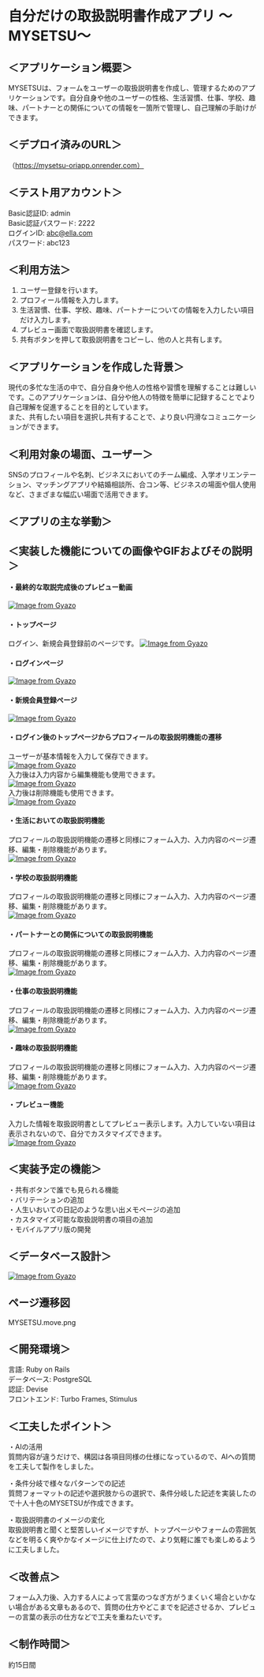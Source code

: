 # 自分だけの取扱説明書作成アプリ  ～MYSETSU～


## ＜アプリケーション概要＞  
MYSETSUは、フォームをユーザーの取扱説明書を作成し、管理するためのアプリケーションです。自分自身や他のユーザーの性格、生活習慣、仕事、学校、趣味、パートナーとの関係についての情報を一箇所で管理し、自己理解の手助けができます。  


## ＜デプロイ済みのURL＞  
（https://mysetsu-oriapp.onrender.com）


## ＜テスト用アカウント＞  
Basic認証ID: admin  
Basic認証パスワード: 2222  
ログインID: abc@ella.com  
パスワード: abc123  


## ＜利用方法＞  
1. ユーザー登録を行います。  
2. プロフィール情報を入力します。  
3. 生活習慣、仕事、学校、趣味、パートナーについての情報を入力したい項目だけ入力します。  
4. プレビュー画面で取扱説明書を確認します。  
5. 共有ボタンを押して取扱説明書をコピーし、他の人と共有します。  


## ＜アプリケーションを作成した背景＞  
現代の多忙な生活の中で、自分自身や他人の性格や習慣を理解することは難しいです。このアプリケーションは、自分や他人の特徴を簡単に記録することでより自己理解を促進することを目的としています。  
また、共有したい項目を選択し共有することで、より良い円滑なコミュニケーションができます。  

## ＜利用対象の場面、ユーザー＞  
SNSのプロフィールや名刺、ビジネスにおいてのチーム編成、入学オリエンテーション、マッチングアプリや結婚相談所、合コン等、ビジネスの場面や個人使用など、さまざまな幅広い場面で活用できます。  


## ＜アプリの主な挙動＞




## ＜実装した機能についての画像やGIFおよびその説明＞  
#### ・最終的な取説完成後のプレビュー動画  
[![Image from Gyazo](https://i.gyazo.com/05a455517305708c7b2f0be2ae6854d9.gif)](https://gyazo.com/05a455517305708c7b2f0be2ae6854d9)  

#### ・トップページ  
ログイン、新規会員登録前のページです。
[![Image from Gyazo](https://i.gyazo.com/8aba648a508af42c8581438c98a60b4f.gif)](https://gyazo.com/8aba648a508af42c8581438c98a60b4f)  

#### ・ログインページ  
[![Image from Gyazo](https://i.gyazo.com/8fa667bfa2db4c33fb4170964a6e269c.gif)](https://gyazo.com/8fa667bfa2db4c33fb4170964a6e269c)  

#### ・新規会員登録ページ  
[![Image from Gyazo](https://i.gyazo.com/b5792b772b8fce9a288435072f0f263e.gif)](https://gyazo.com/b5792b772b8fce9a288435072f0f263e)  

#### ・ログイン後のトップページからプロフィールの取扱説明機能の遷移  
ユーザーが基本情報を入力して保存できます。  
[![Image from Gyazo](https://i.gyazo.com/098ad02ec6a94179cfd55bc89a98edb2.gif)](https://gyazo.com/098ad02ec6a94179cfd55bc89a98edb2)  
入力後は入力内容から編集機能も使用できます。  
[![Image from Gyazo](https://i.gyazo.com/417bb10062813b848b22f2dd73911e37.gif)](https://gyazo.com/417bb10062813b848b22f2dd73911e37)  
入力後は削除機能も使用できます。  
[![Image from Gyazo](https://i.gyazo.com/a0b8417b5363ed1baefe8b541ffef9a1.gif)](https://gyazo.com/a0b8417b5363ed1baefe8b541ffef9a1)  

#### ・生活においての取扱説明機能    
プロフィールの取扱説明機能の遷移と同様にフォーム入力、入力内容のページ遷移、編集・削除機能があります。  
[![Image from Gyazo](https://i.gyazo.com/a0ca7fc405d6e743ddfc396aff83bb0d.gif)](https://gyazo.com/a0ca7fc405d6e743ddfc396aff83bb0d)  

#### ・学校の取扱説明機能  
プロフィールの取扱説明機能の遷移と同様にフォーム入力、入力内容のページ遷移、編集・削除機能があります。  
[![Image from Gyazo](https://i.gyazo.com/b1277df08992f26e801d148147e7c05a.gif)](https://gyazo.com/b1277df08992f26e801d148147e7c05a)  

#### ・パートナーとの関係についての取扱説明機能  
プロフィールの取扱説明機能の遷移と同様にフォーム入力、入力内容のページ遷移、編集・削除機能があります。  
[![Image from Gyazo](https://i.gyazo.com/62bc6941686c662b670e895a02e72ce3.gif)](https://gyazo.com/62bc6941686c662b670e895a02e72ce3)  

#### ・仕事の取扱説明機能  
プロフィールの取扱説明機能の遷移と同様にフォーム入力、入力内容のページ遷移、編集・削除機能があります。  
[![Image from Gyazo](https://i.gyazo.com/356837f79ee39c738d4ff9ad861466e2.gif)](https://gyazo.com/356837f79ee39c738d4ff9ad861466e2)  

#### ・趣味の取扱説明機能  
プロフィールの取扱説明機能の遷移と同様にフォーム入力、入力内容のページ遷移、編集・削除機能があります。  
[![Image from Gyazo](https://i.gyazo.com/334b0c11ae5abc48b0ac1736345b144f.gif)](https://gyazo.com/334b0c11ae5abc48b0ac1736345b144f)  

#### ・プレビュー機能  
入力した情報を取扱説明書としてプレビュー表示します。入力していない項目は表示されないので、自分でカスタマイズできます。  
[![Image from Gyazo](https://i.gyazo.com/71e4e4944a42c3d01a36b7e3d5af6f32.gif)](https://gyazo.com/71e4e4944a42c3d01a36b7e3d5af6f32)  



## ＜実装予定の機能＞  
・共有ボタンで誰でも見られる機能  
・バリテーションの追加  
・人生いおいての日記のような思い出メモページの追加  
・カスタマイズ可能な取扱説明書の項目の追加  
・モバイルアプリ版の開発  

  


## ＜データベース設計＞  
[![Image from Gyazo](https://i.gyazo.com/b02f012433635963db59330994405a5e.png)](https://gyazo.com/b02f012433635963db59330994405a5e)  

## ページ遷移図
MYSETSU.move.png




## ＜開発環境＞  
言語: Ruby on Rails  
データベース: PostgreSQL  
認証: Devise  
フロントエンド: Turbo Frames, Stimulus  

## ＜工夫したポイント＞  
・AIの活用  
質問内容が違うだけで、構図は各項目同様の仕様になっているので、AIへの質問を工夫して製作をしました。  

・条件分岐で様々なパターンでの記述  
質問フォーマットの記述や選択肢からの選択で、条件分岐した記述を実装したので十人十色のMYSETSUが作成できます。  

・取扱説明書のイメージの変化  
取扱説明書と聞くと堅苦しいイメージですが、トップページやフォームの雰囲気などを明るく爽やかなイメージに仕上げたので、より気軽に誰でも楽しめるように工夫しました。  


## ＜改善点＞  
フォーム入力後、入力する人によって言葉のつなぎ方がうまくいく場合といかない場合がある文章もあるので、質問の仕方やどこまでを記述させるか、プレビューの言葉の表示の仕方などで工夫を重ねたいです。  

## ＜制作時間＞  
約15日間  